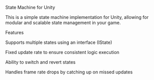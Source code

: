 State Machine for Unity

This is a simple state machine implementation for Unity, allowing for modular and scalable state management in your game.

Features

Supports multiple states using an interface (IState)

Fixed update rate to ensure consistent logic execution

Ability to switch and revert states

Handles frame rate drops by catching up on missed updates
